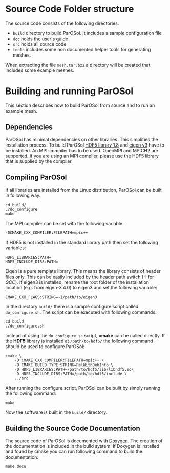 # Source Code Folder structure #

The source code consists of the following directories:

* `build` directory to build ParOSol. It includes a sample 
configuration file
* `doc` holds the user's guide
* `src` holds all source code
* `tools` includes some non documented helper tools for 
generating meshes.

When extracting the file `mesh.tar.bz2` a directory will be 
created that includes some example meshes.

# Building and running ParOSol #

This section describes how to build ParOSol from source and 
to run an example mesh.

## Dependencies ##

ParOSol has minimal dependencies on other libraries. 
This simplifies the installation process. To build 
ParOSol [HDF5 library 1.8](https://www.hdfgroup.org/solutions/hdf5/) 
and [eigen v3](https://eigen.tuxfamily.org/index.php?title=Main_Page) 
have to be installed. An MPI-compiler has to be used. 
OpenMPI and MPICH2 are supported. If you are using an MPI
compiler, please use the HDF5 library that is supplied by
the compiler.

## Compiling ParOSol ##

If all libraries are installed from the Linux 
distribution, ParOSol can be built in following way:

    cd build/
    ./do_configure
    make

The MPI compiler can be set with the following variable:

    -DCMAKE_CXX_COMPILER:FILEPATH=mpic++

If HDF5 is not installed in the standard library path then 
set the following variables:

    HDF5_LIBRARIES:PATH=
    HDF5_INCLUDE_DIRS:PATH=

Eigen is a pure template library. This means the library 
consists of header files only. This can be easily included 
by the header path switch (-I for _GCC_). If eigen3 is 
installed, rename the root folder of the installation 
location (e.g. from eigen-3.4.0) to eigen3 and set the 
following variable:

    CMAKE_CXX_FLAGS:STRING=-I/path/to/eigen3

In the directory `build/` there is a sample configure script 
called `do_configure.sh`. The script can be executed with 
following commands:

    cd build
    ./do_configure.sh

Instead of using the `do_configure.sh` script, **cmake** 
can be called directly. If the **HDF5** library is installed 
at `/path/to/hdf5/` the following command should be used to 
configure ParOSol:

    cmake \
        -D CMAKE_CXX_COMPILER:FILEPATH=mpic++ \
        -D CMAKE_BUILD_TYPE:STRING=RelWithDebInfo \
        -D HDF5_LIBRARIES:PATH=/path/to/hdf5/lib/libhdf5.so\
        -D HDF5_INCLUDE_DIRS:PATH=/path/to/hdf5/include \
        ../src

After running the configure script, ParOSol can be built by 
simply running the following command:

    make

Now the software is built in the `build/` directory.

## Building the Source Code Documentation ##

The source code of ParOSol is documented with
[Doxygen](https://www.doxygen.org). The creation of the 
documentation is included in the build system. If Doxygen is 
installed and found by cmake you can run following command 
to build the documentation:

    make docu
